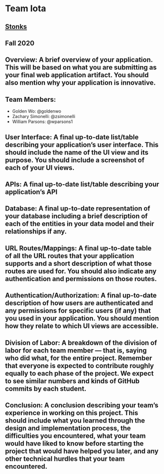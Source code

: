 # Team Iota

## [Stonks](https://cs326-final-iota.herokuapp.com/)

## Fall 2020 

## Overview: A brief overview of your application. This will be based on what you are submitting as your final web application artifact. You should also mention why your application is innovative.

## Team Members: 
- Golden Wo: @goldenwo
- Zachary Simonelli: @zsimonelli
- William Parsons: @wparsons1

## User Interface: A final up-to-date list/table describing your application’s user interface. This should include the name of the UI view and its purpose. You should include a screenshot of each of your UI views.

## APIs: A final up-to-date list/table describing your application’s API

## Database: A final up-to-date representation of your database including a brief description of each of the entities in your data model and their relationships if any.

## URL Routes/Mappings: A final up-to-date table of all the URL routes that your application supports and a short description of what those routes are used for. You should also indicate any authentication and permissions on those routes.

## Authentication/Authorization: A final up-to-date description of how users are authenticated and any permissions for specific users (if any) that you used in your application. You should mention how they relate to which UI views are accessible.

## Division of Labor: A breakdown of the division of labor for each team member — that is, saying who did what, for the entire project. Remember that everyone is expected to contribute roughly equally to each phase of the project. We expect to see similar numbers and kinds of GitHub commits by each student.

## Conclusion: A conclusion describing your team’s experience in working on this project. This should include what you learned through the design and implementation process, the difficulties you encountered, what your team would have liked to know before starting the project that would have helped you later, and any other technical hurdles that your team encountered.
